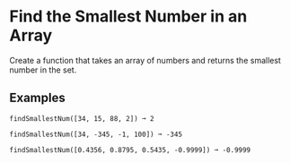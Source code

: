 # Find the Smallest Number in an Array
Create a function that takes an array of numbers and returns the smallest number in the set.

## Examples
```
findSmallestNum([34, 15, 88, 2]) ➞ 2

findSmallestNum([34, -345, -1, 100]) ➞ -345

findSmallestNum([0.4356, 0.8795, 0.5435, -0.9999]) ➞ -0.9999
```
